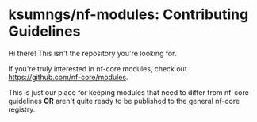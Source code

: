 # ksumngs/nf-modules: Contributing Guidelines

Hi there!
This isn't the repository you're looking for.

If you're truly interested in nf-core modules, check out <https://github.com/nf-core/modules>.

This is just our place for keeping modules that need to differ from nf-core guidelines **OR** aren't quite ready to be published to the general nf-core registry.
